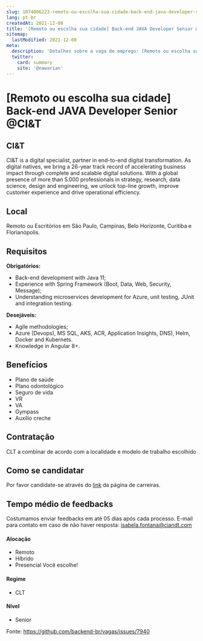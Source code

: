 ```yaml
---
slug: 1074806223-remoto-ou-escolha-sua-cidade-back-end-java-developer-senior-at-cit
lang: pt-br
createdAt: 2021-12-08
title: '[Remoto ou escolha sua cidade] Back-end JAVA Developer Senior @CI&T - Vaga de Emprego'
sitemap:
  lastModified: 2021-12-08
meta:
  description: 'Detalhes sobre a vaga de emprego: [Remoto ou escolha sua cidade] Back-end JAVA Developer Senior @CI&T'
  twitter:
    card: summary
    site: '@nawarian'
---
```


# [Remoto ou escolha sua cidade] Back-end JAVA Developer Senior @CI&T

## CI&T
CI&T is a digital specialist, partner in end-to-end digital transformation. As digital natives, we bring a 26-year track record of accelerating business impact through complete and scalable digital solutions. With a global presence of more than 5.000 professionals in strategy, research, data science, design and engineering, we unlock top-line growth, improve customer experience and drive operational efficiency.

## Local

Remoto ou Escritórios em São Paulo, Campinas, Belo Horizonte, Curitiba e Florianópolis. 

## Requisitos

**Obrigatórios:**
- Back-end development with Java 11;
- Experience with Spring Framework (Boot, Data, Web, Security, Message);
- Understanding microservices development for Azure, unit testing, JUnit and integration testing.

**Desejáveis:**
- Agile methodologies;
- Azure (Devops), MS SQL, AKS, ACR, Application Insights, DNS), Helm, Docker and Kubernets.
- Knowledge in Angular 8+.

## Benefícios

- Plano de saúde
- Plano odontológico
- Seguro de vida 
- VR
- VA
- Gympass
- Auxílio creche

## Contratação

CLT a combinar de acordo com a localidade e modelo de trabalho escolhido

## Como se candidatar

Por favor candidate-se através do [link](https://ciandt.com/br/pt-br/carreiras/oportunidades/candidate-se?opportunity=f14dcfb2-5e32-4cf3-a9c8-efcdb0c3161c) da página de carreiras.

## Tempo médio de feedbacks

Costumamos enviar feedbacks em até 05 dias após cada processo.
E-mail para contato em caso de não haver resposta: isabela.fontana@ciandt.com

#### Alocação
- Remoto
- Híbrido
- Presencial
Você escolhe!

#### Regime
- CLT

#### Nível
- Senior




Fonte: https://github.com/backend-br/vagas/issues/7940